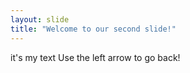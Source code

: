 ```yaml
---
layout: slide
title: "Welcome to our second slide!"
---
```

it's my text
Use the left arrow to go back!
